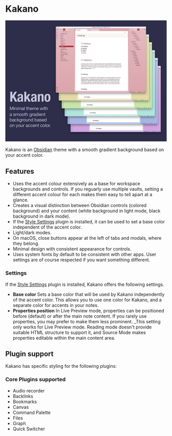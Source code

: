 # Kakano

![Minimal theme with a smooth gradient background based on your accent color. Image shows six screenshots with differently-colored backgrounds.](/hero.png)

Kakano is an [Obsidian](https://obsidian.md/) theme with a smooth gradient background based on your accent color.

## Features
- Uses the accent colour extensively as a base for workspace backgrounds and controls. If you reguarly use multiple vaults, setting a different accent colour for each makes them easy to tell apart at a glance.
- Creates a visual distinction between Obsidian controls (colored background) and your content (white background in light mode, black background in dark mode).
- If the [Style Settings](https://github.com/mgmeyers/obsidian-style-settings) plugin is installed, it can be used to set a base color independent of the accent color.
- Light/dark modes.
- On macOS, close buttons appear at the left of tabs and modals, where they belong.
- Minimal design with consistent appearance for controls.
- Uses system fonts by default to be consistent with other apps. User settings are of course respected if you want something different.

### Settings
If the [Style Settings](https://github.com/mgmeyers/obsidian-style-settings) plugin is installed, Kakano offers the following settings.
- **Base color**
  Sets a base color that will be used by Kakano independently of the accent color. This allows you to use one color for Kakano, and a separate color for accents in your notes.
- **Properties position**
  In Live Preview mode, properties can be positioned before (default) or after the main note content. If you rarely use properties, you may prefer to make them less prominent.
  _This setting only works for Live Preview mode. Reading mode doesn't provide suitable HTML structure to support it, and Source Mode makes properties editable within the main content area.

## Plugin support
Kakano has specific styling for the following plugins:

### Core Plugins supported
- Audio recorder
- Backlinks
- Bookmarks
- Canvas
- Command Palette
- Files
- Graph
- Quick Switcher
